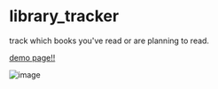# library_tracker
 track which books you've read or are planning to read.
 
[demo page!!](https://jakebareng.github.io/library_tracker/)

![image](https://user-images.githubusercontent.com/86535557/164937048-ea1238d0-7d38-4137-b597-c594a296ed90.png)
